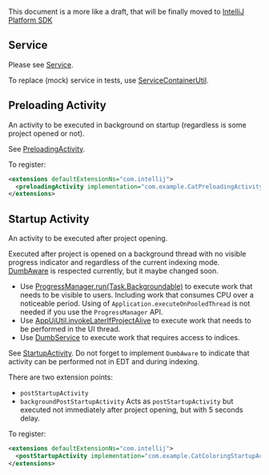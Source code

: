 This document is a more like a draft, that will be finally moved to [IntelliJ Platform SDK](https://www.jetbrains.org/intellij/sdk/docs/welcome.html)

## Service

Please see [Service](https://www.jetbrains.org/intellij/sdk/docs/basics/plugin_structure/plugin_services.html).

To replace (mock) service in tests, use [ServiceContainerUtil](https://github.com/JetBrains/intellij-community/blob/master/platform/testFramework/src/com/intellij/testFramework/ServiceContainerUtil.kt).

## Preloading Activity

An activity to be executed in background on startup (regardless is some project opened or not).

See [PreloadingActivity](https://github.com/JetBrains/intellij-community/blob/master/platform/platform-impl/src/com/intellij/openapi/application/PreloadingActivity.java).

To register:

```xml
<extensions defaultExtensionNs="com.intellij">
  <preloadingActivity implementation="com.example.CatPreloadingActivity"/>
</extensions>
```

## Startup Activity

An activity to be executed after project opening.

Executed after project is opened on a background thread with no visible progress indicator and regardless of the current indexing mode. [DumbAware] is respected currently, but it maybe changed soon. 

* Use [ProgressManager.run(Task.Backgroundable)] to execute work that needs to be visible to users. Including work that consumes CPU over a noticeable period. Using of `Application.executeOnPooledThread` is not needed if you use the `ProgressManager` API.
* Use [AppUiUtil.invokeLaterIfProjectAlive] to execute work that needs to be performed in the UI thread.
* Use [DumbService] to execute work that requires access to indices.

<!--
    todo runWhenSmart is not good method, because it implies EDT thread, but should be executed in a background thread with read action instead
-->

See [StartupActivity]. Do not forget to implement `DumbAware` to indicate that activity can be performed not in EDT and during indexing.

There are two extension points:

* `postStartupActivity`
* `backgroundPostStartupActivity` Acts as `postStartupActivity` but executed not immediately after project opening, but with 5 seconds delay.

To register:

```xml
<extensions defaultExtensionNs="com.intellij">
  <postStartupActivity implementation="com.example.CatColoringStartupActivity"/>
</extensions>
```

[DumbAware]: https://github.com/JetBrains/intellij-community/blob/master/platform/core-api/src/com/intellij/openapi/project/DumbAware.java
[ProgressManager.run(Task.Backgroundable)]: https://github.com/JetBrains/intellij-community/blob/747b08812b83e744d130e315a54cca6b41906f57/platform/core-api/src/com/intellij/openapi/progress/ProgressManager.java#L183
[StartupActivity]: https://github.com/JetBrains/intellij-community/blob/master/platform/core-api/src/com/intellij/openapi/startup/StartupActivity.java
[AppUiUtil.invokeLaterIfProjectAlive]: https://github.com/JetBrains/intellij-community/blob/747b08812b83e744d130e315a54cca6b41906f57/platform/platform-impl/src/com/intellij/ui/AppUIUtil.java#L204
[DumbService]: https://github.com/JetBrains/intellij-community/blob/master/platform/core-api/src/com/intellij/openapi/project/DumbService.java